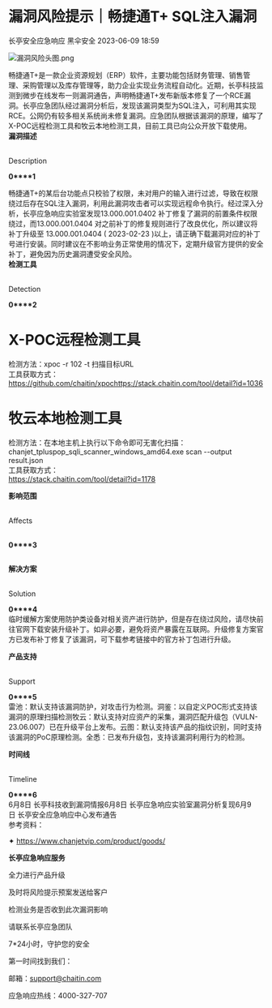 #  漏洞风险提示｜畅捷通T+ SQL注入漏洞   
长亭安全应急响应  黑伞安全   2023-06-09 18:59  
  
![](https://mmbiz.qpic.cn/sz_mmbiz_png/FOh11C4BDicTZDWEjfURiaxL7wFbroNnRlOg7UBfGicwREdicwNu7py7hV5gUiarmjLh48LquuZN15otyEh5AO9sAqA/640?wx_fmt=png&wxfrom=5&wx_lazy=1&wx_co=1 "漏洞风险头图.png")  
  
  
畅捷通T+是一款企业资源规划（ERP）软件，主要功能包括财务管理、销售管理、采购管理以及库存管理等，助力企业实现业务流程自动化。近期，长亭科技监测到微步在线发布一则漏洞通告，声明畅捷通T+发布新版本修复了一个RCE漏洞。长亭应急团队经过漏洞分析后，发现该漏洞类型为SQL注入，可利用其实现RCE。公网仍有较多相关系统尚未修复漏洞。应急团队根据该漏洞的原理，编写了X-POC远程检测工具和牧云本地检测工具，目前工具已向公众开放下载使用。  
**漏洞描述**  
  
   
Description   
  
  
  
**0****1**  
  
畅捷通T+的某后台功能点只校验了权限，未对用户的输入进行过滤，导致在权限绕过后存在SQL注入漏洞，利用此漏洞攻击者可以实现远程命令执行。经过深入分析，长亭应急响应实验室发现13.000.001.0402 补丁修复了漏洞的前置条件权限绕过，而13.000.001.0404 对之前补丁的修复规则进行了改良优化，所以建议将补丁升级至 13.000.001.0404 ( 2023-02-23 )以上，请正确下载漏洞对应的补丁号进行安装。同时建议在不影响业务正常使用的情况下，定期升级官方提供的安全补丁，避免因为历史漏洞遭受安全风险。  
**检测工具**  
  
   
Detection   
  
  
  
**0****2**  
#   
# X-POC远程检测工具  
检测方法：xpoc -r 102 -t 扫描目标URL  
工具获取方式：  
https://github.com/chaitin/xpochttps://stack.chaitin.com/tool/detail?id=1036  
#   
# 牧云本地检测工具  
检测方法：在本地主机上执行以下命令即可无害化扫描：chanjet_tpluspop_sqli_scanner_windows_amd64.exe scan --output result.json  
工具获取方式：  
https://stack.chaitin.com/tool/detail?id=1178  
  
**影响范围**  
  
   
Affects  
   
  
  
  
**0****3**  
```
```  
  
**解决方案**  
  
   
Solution   
  
  
  
**0****4**  
临时缓解方案使用防护类设备对相关资产进行防护，但是存在绕过风险，请尽快前往官网下载安装升级补丁。如非必要，避免将资产暴露在互联网。升级修复方案官方已发布补丁修复了该漏洞，可下载参考链接中的官方补丁包进行升级。  
  
**产品支持**  
  
   
Support   
  
  
  
**0****5**  
雷池：默认支持该漏洞防护，对攻击行为检测。洞鉴：以自定义POC形式支持该漏洞的原理扫描检测牧云：默认支持对应资产的采集，漏洞匹配升级包（VULN-23.06.007）已在升级平台上发布。云图：默认支持该产品的指纹识别，同时支持该漏洞的PoC原理检测。全悉：已发布升级包，支持该漏洞利用行为的检测。  
  
**时间线**  
  
   
Timeline   
  
  
  
**0****6**  
6月8日 长亭科技收到漏洞情报6月8日 长亭应急响应实验室漏洞分析复现6月9日 长亭安全应急响应中心发布通告  
参考资料：  
  
✦ https://www.chanjetvip.com/product/goods/  
  
  
**长亭应急响应服务**  
  
  
  
  
全力进行产品升级  
  
及时将风险提示预案发送给客户  
  
检测业务是否收到此次漏洞影响  
  
请联系长亭应急团队  
  
7*24小时，守护您的安全  
  
  
第一时间找到我们：  
  
邮箱：support@chaitin.com  
  
应急响应热线：4000-327-707  
  
  
  
  
